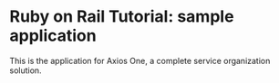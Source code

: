 # Ruby on Rail Tutorial: sample application

This is the application for Axios One, a complete service organization solution.